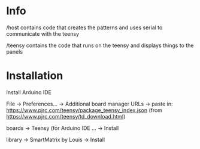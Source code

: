 

# Info

/host contains code that creates the patterns and uses serial to communicate with the teensy

/teensy contains the code that runs on the teensy and displays things to the panels


# Installation

Install Arduino IDE

File -> Preferences... -> Additional board manager URLs -> paste in:
https://www.pjrc.com/teensy/package_teensy_index.json
(from https://www.pjrc.com/teensy/td_download.html)

boards -> Teensy (for Arduino IDE ... -> Install

library -> SmartMatrix by Louis -> Install

